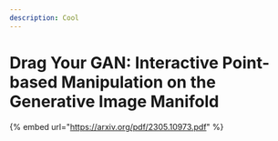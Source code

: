```yaml
---
description: Cool
---
```


# Drag Your GAN: Interactive Point-based Manipulation on the Generative Image Manifold

{% embed url="https://arxiv.org/pdf/2305.10973.pdf" %}
